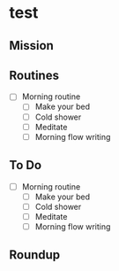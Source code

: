 # test

## Mission

## Routines

- [ ] Morning routine
  - [ ] Make your bed
  - [ ] Cold shower
  - [ ] Meditate
  - [ ] Morning flow writing

## To Do

- [ ] Morning routine
  - [ ] Make your bed
  - [ ] Cold shower
  - [ ] Meditate
  - [ ] Morning flow writing

## Roundup
